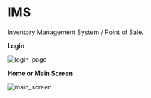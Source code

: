 # IMS
Inventory Management System / Point of Sale.

**Login**

![login_page](https://user-images.githubusercontent.com/25560375/132986825-373ffddb-306c-492c-a75d-f8311defa106.png)

**Home or Main Screen**

![main_screen](https://user-images.githubusercontent.com/25560375/132986979-c0d2077b-47d0-4fd3-8111-179d4a7d8ec8.png)

